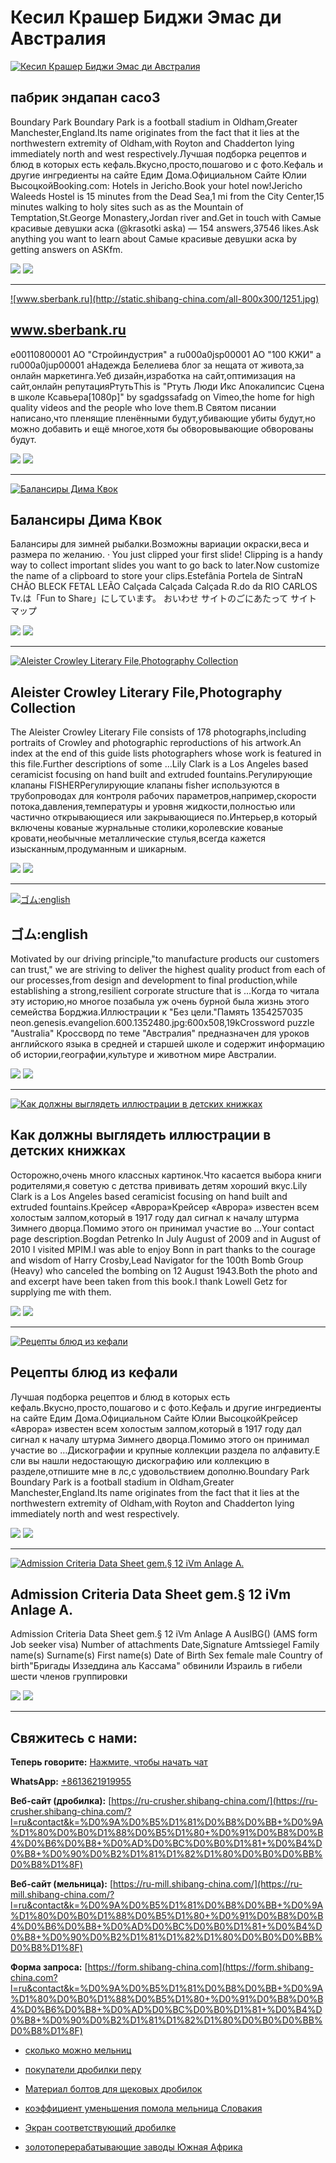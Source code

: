 # Кесил Крашер Биджи Эмас ди Австралия

<a href="https://swt.shibang-china.com/?l=ru&img&k=%D0%9A%D0%B5%D1%81%D0%B8%D0%BB+%D0%9A%D1%80%D0%B0%D1%88%D0%B5%D1%80+%D0%91%D0%B8%D0%B4%D0%B6%D0%B8+%D0%AD%D0%BC%D0%B0%D1%81+%D0%B4%D0%B8+%D0%90%D0%B2%D1%81%D1%82%D1%80%D0%B0%D0%BB%D0%B8%D1%8F" target="_blank">![Кесил Крашер Биджи Эмас ди Австралия](http://static.shibang-china.com/all-800x300/1150.jpg)</a>

## пабрик эндапан caco3
Boundary Park Boundary Park is a football stadium in Oldham,Greater Manchester,England.Its name originates from the fact that it lies at the northwestern extremity of Oldham,with Royton and Chadderton lying immediately north and west respectively.Лучшая подборка рецептов и блюд в которых есть кефаль.Вкусно,просто,пошагово и с фото.Кефаль и другие ингредиенты на сайте Едим Дома.Официальном Сайте Юлии ВысоцкойBooking.com: Hotels in Jericho.Book your hotel now!Jericho Waleeds Hostel is 15 minutes from the Dead Sea,1 mi from the City Center,15 minutes walking to holy sites such as as the Mountain of Temptation,St.George Monastery,Jordan river and.Get in touch with Самые красивые девушки аска (@krasotki aska) — 154 answers,37546 likes.Ask anything you want to learn about Самые красивые девушки аска by getting answers on ASKfm.


<a href="https://whatsapp.shibangsoft.com/WhatsApp.php" target="_blank" title="WhatsApp">![](http://static.shibang-china.com/icon/whatsapp.png)</a> <a href="https://swt.shibang-china.com/?l=ru&icon&k=%D0%9A%D0%B5%D1%81%D0%B8%D0%BB+%D0%9A%D1%80%D0%B0%D1%88%D0%B5%D1%80+%D0%91%D0%B8%D0%B4%D0%B6%D0%B8+%D0%AD%D0%BC%D0%B0%D1%81+%D0%B4%D0%B8+%D0%90%D0%B2%D1%81%D1%82%D1%80%D0%B0%D0%BB%D0%B8%D1%8F" target="_blank">![](http://static.shibang-china.com/icon/chat-ru.png)</a>

---

<a href="https://swt.shibang-china.com/?l=ru&img&k=%D0%9A%D0%B5%D1%81%D0%B8%D0%BB+%D0%9A%D1%80%D0%B0%D1%88%D0%B5%D1%80+%D0%91%D0%B8%D0%B4%D0%B6%D0%B8+%D0%AD%D0%BC%D0%B0%D1%81+%D0%B4%D0%B8+%D0%90%D0%B2%D1%81%D1%82%D1%80%D0%B0%D0%BB%D0%B8%D1%8F" target="_blank">![www.sberbank.ru](http://static.shibang-china.com/all-800x300/1251.jpg)</a>

## www.sberbank.ru
e00110800001 АО &quot;Стройиндустрия&quot; a ru000a0jsp00001 АО &quot;100 КЖИ&quot; a ru000a0jup00001 aНадежда Белелиева блог за нещата от живота,за онлайн маркетинга.Уеб дизайн,изработка на сайт,оптимизация на сайт,онлайн репутацияРтутьThis is &quot;Ртуть Люди Икс Апокалипсис Сцена в школе Ксавьера[1080p]&quot; by sgadgssafadg on Vimeo,the home for high quality videos and the people who love them.В Святом писании написано,что пленящие пленёнными будут,убивающие убиты будут,но можно добавить и ещё многое,хотя бы обворовывающие обворованы будут.


<a href="https://whatsapp.shibangsoft.com/WhatsApp.php" target="_blank" title="WhatsApp">![](http://static.shibang-china.com/icon/whatsapp.png)</a> <a href="https://swt.shibang-china.com/?l=ru&icon&k=%D0%9A%D0%B5%D1%81%D0%B8%D0%BB+%D0%9A%D1%80%D0%B0%D1%88%D0%B5%D1%80+%D0%91%D0%B8%D0%B4%D0%B6%D0%B8+%D0%AD%D0%BC%D0%B0%D1%81+%D0%B4%D0%B8+%D0%90%D0%B2%D1%81%D1%82%D1%80%D0%B0%D0%BB%D0%B8%D1%8F" target="_blank">![](http://static.shibang-china.com/icon/chat-ru.png)</a>

---

<a href="https://swt.shibang-china.com/?l=ru&img&k=%D0%9A%D0%B5%D1%81%D0%B8%D0%BB+%D0%9A%D1%80%D0%B0%D1%88%D0%B5%D1%80+%D0%91%D0%B8%D0%B4%D0%B6%D0%B8+%D0%AD%D0%BC%D0%B0%D1%81+%D0%B4%D0%B8+%D0%90%D0%B2%D1%81%D1%82%D1%80%D0%B0%D0%BB%D0%B8%D1%8F" target="_blank">![Балансиры Дима Квок](http://static.shibang-china.com/all-800x300/551.jpg)</a>

## Балансиры Дима Квок
Балансиры для зимней рыбалки.Возможны вариации окраски,веса и размера по желанию.&nbsp;&#0183;&#32;You just clipped your first slide! Clipping is a handy way to collect important slides you want to go back to later.Now customize the name of a clipboard to store your clips.Estef&#226;nia Portela de SintraN CH&#195;O BLECK FETAL LE&#195;O Cal&#231;ada Cal&#231;ada Cal&#231;ada R.do da RIO CARLOS Tv.は「Fun to Share」にしています。 おいわせ サイトのごにあたって  サイトマップ


<a href="https://whatsapp.shibangsoft.com/WhatsApp.php" target="_blank" title="WhatsApp">![](http://static.shibang-china.com/icon/whatsapp.png)</a> <a href="https://swt.shibang-china.com/?l=ru&icon&k=%D0%9A%D0%B5%D1%81%D0%B8%D0%BB+%D0%9A%D1%80%D0%B0%D1%88%D0%B5%D1%80+%D0%91%D0%B8%D0%B4%D0%B6%D0%B8+%D0%AD%D0%BC%D0%B0%D1%81+%D0%B4%D0%B8+%D0%90%D0%B2%D1%81%D1%82%D1%80%D0%B0%D0%BB%D0%B8%D1%8F" target="_blank">![](http://static.shibang-china.com/icon/chat-ru.png)</a>

---

<a href="https://swt.shibang-china.com/?l=ru&img&k=%D0%9A%D0%B5%D1%81%D0%B8%D0%BB+%D0%9A%D1%80%D0%B0%D1%88%D0%B5%D1%80+%D0%91%D0%B8%D0%B4%D0%B6%D0%B8+%D0%AD%D0%BC%D0%B0%D1%81+%D0%B4%D0%B8+%D0%90%D0%B2%D1%81%D1%82%D1%80%D0%B0%D0%BB%D0%B8%D1%8F" target="_blank">![Aleister Crowley Literary File,Photography Collection](http://static.shibang-china.com/all-800x300/714.jpg)</a>

## Aleister Crowley Literary File,Photography Collection
The Aleister Crowley Literary File consists of 178 photographs,including portraits of Crowley and photographic reproductions of his artwork.An index at the end of this guide lists photographers whose work is featured in this file.Further descriptions of some …Lily Clark is a Los Angeles based ceramicist focusing on hand built and extruded fountains.Регулирующие клапаны FISHERРегулирующие клапаны fisher используются в трубопроводах для контроля рабочих параметров,например,скорости потока,давления,температуры и уровня жидкости,полностью или частично открывающиеся или закрывающиеся по.Интерьер,в который включены кованые журнальные столики,королевские кованые кровати,необычные металлические стулья,всегда кажется изысканным,продуманным и шикарным.


<a href="https://whatsapp.shibangsoft.com/WhatsApp.php" target="_blank" title="WhatsApp">![](http://static.shibang-china.com/icon/whatsapp.png)</a> <a href="https://swt.shibang-china.com/?l=ru&icon&k=%D0%9A%D0%B5%D1%81%D0%B8%D0%BB+%D0%9A%D1%80%D0%B0%D1%88%D0%B5%D1%80+%D0%91%D0%B8%D0%B4%D0%B6%D0%B8+%D0%AD%D0%BC%D0%B0%D1%81+%D0%B4%D0%B8+%D0%90%D0%B2%D1%81%D1%82%D1%80%D0%B0%D0%BB%D0%B8%D1%8F" target="_blank">![](http://static.shibang-china.com/icon/chat-ru.png)</a>

---

<a href="https://swt.shibang-china.com/?l=ru&img&k=%D0%9A%D0%B5%D1%81%D0%B8%D0%BB+%D0%9A%D1%80%D0%B0%D1%88%D0%B5%D1%80+%D0%91%D0%B8%D0%B4%D0%B6%D0%B8+%D0%AD%D0%BC%D0%B0%D1%81+%D0%B4%D0%B8+%D0%90%D0%B2%D1%81%D1%82%D1%80%D0%B0%D0%BB%D0%B8%D1%8F" target="_blank">![ゴム:english](http://static.shibang-china.com/all-800x300/684.jpg)</a>

## ゴム:english
Motivated by our driving principle,&quot;to manufacture products our customers can trust,&quot; we are striving to deliver the highest quality product from each of our processes,from design and development to final production,while establishing a strong,resilient corporate structure that is …Когда то читала эту историю,но многое позабыла уж очень бурной была жизнь этого семейства Борджиа.Иллюстрации к &quot;Без цели.&quot;Память 1354257035 neon.genesis.evangelion.600.1352480.jpg:600x508,19kCrossword puzzle &quot;Australia&quot; Кроссворд по теме &quot;Австралия&quot; предназначен для уроков английского языка в средней и старшей школе и содержит информацию об истории,географии,культуре и животном мире Австралии.


<a href="https://whatsapp.shibangsoft.com/WhatsApp.php" target="_blank" title="WhatsApp">![](http://static.shibang-china.com/icon/whatsapp.png)</a> <a href="https://swt.shibang-china.com/?l=ru&icon&k=%D0%9A%D0%B5%D1%81%D0%B8%D0%BB+%D0%9A%D1%80%D0%B0%D1%88%D0%B5%D1%80+%D0%91%D0%B8%D0%B4%D0%B6%D0%B8+%D0%AD%D0%BC%D0%B0%D1%81+%D0%B4%D0%B8+%D0%90%D0%B2%D1%81%D1%82%D1%80%D0%B0%D0%BB%D0%B8%D1%8F" target="_blank">![](http://static.shibang-china.com/icon/chat-ru.png)</a>

---

<a href="https://swt.shibang-china.com/?l=ru&img&k=%D0%9A%D0%B5%D1%81%D0%B8%D0%BB+%D0%9A%D1%80%D0%B0%D1%88%D0%B5%D1%80+%D0%91%D0%B8%D0%B4%D0%B6%D0%B8+%D0%AD%D0%BC%D0%B0%D1%81+%D0%B4%D0%B8+%D0%90%D0%B2%D1%81%D1%82%D1%80%D0%B0%D0%BB%D0%B8%D1%8F" target="_blank">![Как должны выглядеть иллюстрации в детских книжках](http://static.shibang-china.com/all-800x300/150.jpg)</a>

## Как должны выглядеть иллюстрации в детских книжках
Осторожно,очень много классных картинок.Что касается выбора книги родителями,я советую с детства прививать детям хороший вкус.Lily Clark is a Los Angeles based ceramicist focusing on hand built and extruded fountains.Крейсер &#171;Аврора&#187;Крейсер &#171;Аврора&#187; известен всем холостым залпом,который в 1917 году дал сигнал к началу штурма Зимнего дворца.Помимо этого он принимал участие во …Your contact page description.Bogdan Petrenko In July August of 2009 and in August of 2010 I visited MPIM.I was able to enjoy Bonn in part thanks to the courage and wisdom of Harry Crosby,Lead Navigator for the 100th Bomb Group (Heavy) who canceled the bombing on 12 August 1943.Both the photo and and excerpt have been taken from this book.I thank Lowell Getz for supplying me with them.


<a href="https://whatsapp.shibangsoft.com/WhatsApp.php" target="_blank" title="WhatsApp">![](http://static.shibang-china.com/icon/whatsapp.png)</a> <a href="https://swt.shibang-china.com/?l=ru&icon&k=%D0%9A%D0%B5%D1%81%D0%B8%D0%BB+%D0%9A%D1%80%D0%B0%D1%88%D0%B5%D1%80+%D0%91%D0%B8%D0%B4%D0%B6%D0%B8+%D0%AD%D0%BC%D0%B0%D1%81+%D0%B4%D0%B8+%D0%90%D0%B2%D1%81%D1%82%D1%80%D0%B0%D0%BB%D0%B8%D1%8F" target="_blank">![](http://static.shibang-china.com/icon/chat-ru.png)</a>

---

<a href="https://swt.shibang-china.com/?l=ru&img&k=%D0%9A%D0%B5%D1%81%D0%B8%D0%BB+%D0%9A%D1%80%D0%B0%D1%88%D0%B5%D1%80+%D0%91%D0%B8%D0%B4%D0%B6%D0%B8+%D0%AD%D0%BC%D0%B0%D1%81+%D0%B4%D0%B8+%D0%90%D0%B2%D1%81%D1%82%D1%80%D0%B0%D0%BB%D0%B8%D1%8F" target="_blank">![Рецепты блюд из кефали](http://static.shibang-china.com/all-800x300/600.jpg)</a>

## Рецепты блюд из кефали
Лучшая подборка рецептов и блюд в которых есть кефаль.Вкусно,просто,пошагово и с фото.Кефаль и другие ингредиенты на сайте Едим Дома.Официальном Сайте Юлии ВысоцкойКрейсер &#171;Аврора&#187; известен всем холостым залпом,который в 1917 году дал сигнал к началу штурма Зимнего дворца.Помимо этого он принимал участие во …Дискографии и крупные коллекции раздела по алфавиту.Е сли вы нашли недостающую дискографию или коллекцию в разделе,отпишите мне в лс,с удовольствием дополню.Boundary Park Boundary Park is a football stadium in Oldham,Greater Manchester,England.Its name originates from the fact that it lies at the northwestern extremity of Oldham,with Royton and Chadderton lying immediately north and west respectively.


<a href="https://whatsapp.shibangsoft.com/WhatsApp.php" target="_blank" title="WhatsApp">![](http://static.shibang-china.com/icon/whatsapp.png)</a> <a href="https://swt.shibang-china.com/?l=ru&icon&k=%D0%9A%D0%B5%D1%81%D0%B8%D0%BB+%D0%9A%D1%80%D0%B0%D1%88%D0%B5%D1%80+%D0%91%D0%B8%D0%B4%D0%B6%D0%B8+%D0%AD%D0%BC%D0%B0%D1%81+%D0%B4%D0%B8+%D0%90%D0%B2%D1%81%D1%82%D1%80%D0%B0%D0%BB%D0%B8%D1%8F" target="_blank">![](http://static.shibang-china.com/icon/chat-ru.png)</a>

---

<a href="https://swt.shibang-china.com/?l=ru&img&k=%D0%9A%D0%B5%D1%81%D0%B8%D0%BB+%D0%9A%D1%80%D0%B0%D1%88%D0%B5%D1%80+%D0%91%D0%B8%D0%B4%D0%B6%D0%B8+%D0%AD%D0%BC%D0%B0%D1%81+%D0%B4%D0%B8+%D0%90%D0%B2%D1%81%D1%82%D1%80%D0%B0%D0%BB%D0%B8%D1%8F" target="_blank">![Admission Criteria Data Sheet gem.&#167; 12 iVm Anlage A.](http://static.shibang-china.com/all-800x300/1520.jpg)</a>

## Admission Criteria Data Sheet gem.&#167; 12 iVm Anlage A.
Admission Criteria Data Sheet gem.&#167; 12 iVm Anlage A AuslBG() (AMS form Job seeker visa) Number of attachments Date,Signature Amtssiegel Family name(s) Surname(s) First name(s) Date of Birth Sex female male Country of birth&quot;Бригады Иззеддина аль Кассама&quot; обвинили Израиль в гибели шести членов группировки

<a href="https://whatsapp.shibangsoft.com/WhatsApp.php" target="_blank" title="WhatsApp">![](http://static.shibang-china.com/icon/whatsapp.png)</a> <a href="https://swt.shibang-china.com/?l=ru&icon&k=%D0%9A%D0%B5%D1%81%D0%B8%D0%BB+%D0%9A%D1%80%D0%B0%D1%88%D0%B5%D1%80+%D0%91%D0%B8%D0%B4%D0%B6%D0%B8+%D0%AD%D0%BC%D0%B0%D1%81+%D0%B4%D0%B8+%D0%90%D0%B2%D1%81%D1%82%D1%80%D0%B0%D0%BB%D0%B8%D1%8F" target="_blank">![](http://static.shibang-china.com/icon/chat-ru.png)</a>

---
## Свяжитесь с нами:

**Теперь говорите:** [Нажмите, чтобы начать чат](https://swt.shibang-china.com?l=ru&contact&k=%D0%9A%D0%B5%D1%81%D0%B8%D0%BB+%D0%9A%D1%80%D0%B0%D1%88%D0%B5%D1%80+%D0%91%D0%B8%D0%B4%D0%B6%D0%B8+%D0%AD%D0%BC%D0%B0%D1%81+%D0%B4%D0%B8+%D0%90%D0%B2%D1%81%D1%82%D1%80%D0%B0%D0%BB%D0%B8%D1%8F)

**WhatsApp:**  [+8613621919955](https://whatsapp.shibangsoft.com/WhatsApp.php)

**Веб-сайт (дробилка):** [https://ru-crusher.shibang-china.com/](https://ru-crusher.shibang-china.com/?l=ru&contact&k=%D0%9A%D0%B5%D1%81%D0%B8%D0%BB+%D0%9A%D1%80%D0%B0%D1%88%D0%B5%D1%80+%D0%91%D0%B8%D0%B4%D0%B6%D0%B8+%D0%AD%D0%BC%D0%B0%D1%81+%D0%B4%D0%B8+%D0%90%D0%B2%D1%81%D1%82%D1%80%D0%B0%D0%BB%D0%B8%D1%8F)

**Веб-сайт (мельница):** [https://ru-mill.shibang-china.com/](https://ru-mill.shibang-china.com/?l=ru&contact&k=%D0%9A%D0%B5%D1%81%D0%B8%D0%BB+%D0%9A%D1%80%D0%B0%D1%88%D0%B5%D1%80+%D0%91%D0%B8%D0%B4%D0%B6%D0%B8+%D0%AD%D0%BC%D0%B0%D1%81+%D0%B4%D0%B8+%D0%90%D0%B2%D1%81%D1%82%D1%80%D0%B0%D0%BB%D0%B8%D1%8F)

**Форма запроса:** [https://form.shibang-china.com](https://form.shibang-china.com?l=ru&contact&k=%D0%9A%D0%B5%D1%81%D0%B8%D0%BB+%D0%9A%D1%80%D0%B0%D1%88%D0%B5%D1%80+%D0%91%D0%B8%D0%B4%D0%B6%D0%B8+%D0%AD%D0%BC%D0%B0%D1%81+%D0%B4%D0%B8+%D0%90%D0%B2%D1%81%D1%82%D1%80%D0%B0%D0%BB%D0%B8%D1%8F)

* [сколько можно мельниц](../132/%D1%81%D0%BA%D0%BE%D0%BB%D1%8C%D0%BA%D0%BE%20%D0%BC%D0%BE%D0%B6%D0%BD%D0%BE%20%D0%BC%D0%B5%D0%BB%D1%8C%D0%BD%D0%B8%D1%86.md)

* [покупатели дробилки перу](../131/%D0%BF%D0%BE%D0%BA%D1%83%D0%BF%D0%B0%D1%82%D0%B5%D0%BB%D0%B8%20%D0%B4%D1%80%D0%BE%D0%B1%D0%B8%D0%BB%D0%BA%D0%B8%20%D0%BF%D0%B5%D1%80%D1%83.md)

* [Материал болтов для щековых дробилок](../134/%D0%9C%D0%B0%D1%82%D0%B5%D1%80%D0%B8%D0%B0%D0%BB%20%D0%B1%D0%BE%D0%BB%D1%82%D0%BE%D0%B2%20%D0%B4%D0%BB%D1%8F%20%D1%89%D0%B5%D0%BA%D0%BE%D0%B2%D1%8B%D1%85%20%D0%B4%D1%80%D0%BE%D0%B1%D0%B8%D0%BB%D0%BE%D0%BA.md)

* [коэффициент уменьшения помола мельница Словакия](../134/%D0%BA%D0%BE%D1%8D%D1%84%D1%84%D0%B8%D1%86%D0%B8%D0%B5%D0%BD%D1%82%20%D1%83%D0%BC%D0%B5%D0%BD%D1%8C%D1%88%D0%B5%D0%BD%D0%B8%D1%8F%20%D0%BF%D0%BE%D0%BC%D0%BE%D0%BB%D0%B0%20%D0%BC%D0%B5%D0%BB%D1%8C%D0%BD%D0%B8%D1%86%D0%B0%20%D0%A1%D0%BB%D0%BE%D0%B2%D0%B0%D0%BA%D0%B8%D1%8F.md)

* [Экран соответствующий дробилке](../132/%D0%AD%D0%BA%D1%80%D0%B0%D0%BD%20%D1%81%D0%BE%D0%BE%D1%82%D0%B2%D0%B5%D1%82%D1%81%D1%82%D0%B2%D1%83%D1%8E%D1%89%D0%B8%D0%B9%20%D0%B4%D1%80%D0%BE%D0%B1%D0%B8%D0%BB%D0%BA%D0%B5.md)

* [золотоперерабатывающие заводы Южная Африка](../135/%D0%B7%D0%BE%D0%BB%D0%BE%D1%82%D0%BE%D0%BF%D0%B5%D1%80%D0%B5%D1%80%D0%B0%D0%B1%D0%B0%D1%82%D1%8B%D0%B2%D0%B0%D1%8E%D1%89%D0%B8%D0%B5%20%D0%B7%D0%B0%D0%B2%D0%BE%D0%B4%D1%8B%20%D0%AE%D0%B6%D0%BD%D0%B0%D1%8F%20%D0%90%D1%84%D1%80%D0%B8%D0%BA%D0%B0.md)